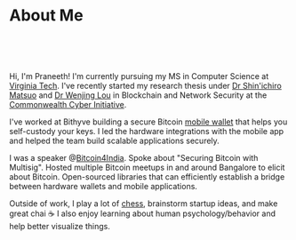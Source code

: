 # About Me

&nbsp;  
&nbsp;  
&nbsp;  

Hi, I'm Praneeth! I'm currently pursuing my MS in Computer Science at [Virginia Tech](https://vt.edu/). I've recently started my research thesis under [Dr Shin'ichiro Matsuo](https://people.cs.georgetown.edu/matsuo/) and [Dr Wenjing Lou](https://www.cnsr.ictas.vt.edu/WJLou.html) in Blockchain and Network Security at the [Commonwealth Cyber Initiative](https://cyberinitiative.org/).

I've worked at Bithyve building a secure Bitcoin [mobile wallet](https://apps.apple.com/pl/app/bitcoin-keeper/id1545535925) that helps you self-custody your keys. I led the hardware integrations with the mobile app and helped the team build scalable applications securely. 

I was a speaker @[Bitcoin4India](https://bitcoin4india.org/). Spoke about "Securing Bitcoin with Multisig".
Hosted multiple Bitcoin meetups in and around Bangalore to elicit about Bitcoin.
Open-sourced libraries that can efficiently establish a bridge between hardware wallets and mobile applications.

Outside of work, I play a lot of [chess](https://www.chess.com/member/crushedhammock), brainstorm startup ideas, and make great chai ☕️ I also enjoy learning about human psychology/behavior and help better visualize things.